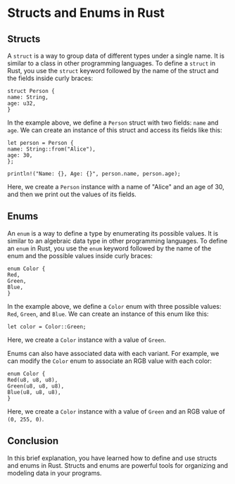 # Structs and Enums in Rust

## Structs
A `struct` is a way to group data of different types under a single name. It is similar to a class in other programming languages. To define a `struct` in Rust, you use the `struct` keyword followed by the name of the struct and the fields inside curly braces:

```
struct Person {
name: String,
age: u32,
}
```

In the example above, we define a `Person` struct with two fields: `name` and `age`. We can create an instance of this struct and access its fields like this:

```
let person = Person {
name: String::from("Alice"),
age: 30,
};

println!("Name: {}, Age: {}", person.name, person.age);
```

Here, we create a `Person` instance with a name of "Alice" and an age of 30, and then we print out the values of its fields.

## Enums
An `enum` is a way to define a type by enumerating its possible values. It is similar to an algebraic data type in other programming languages. To define an `enum` in Rust, you use the `enum` keyword followed by the name of the enum and the possible values inside curly braces:

```
enum Color {
Red,
Green,
Blue,
}
```

In the example above, we define a `Color` enum with three possible values: `Red`, `Green`, and `Blue`. We can create an instance of this enum like this:

`let color = Color::Green;`

Here, we create a `Color` instance with a value of `Green`.

Enums can also have associated data with each variant. For example, we can modify the `Color` enum to associate an RGB value with each color:

```
enum Color {
Red(u8, u8, u8),
Green(u8, u8, u8),
Blue(u8, u8, u8),
}
```

Here, we create a `Color` instance with a value of `Green` and an RGB value of `(0, 255, 0)`.

## Conclusion
In this brief explanation, you have learned how to define and use structs and enums in Rust. Structs and enums are powerful tools for organizing and modeling data in your programs.
